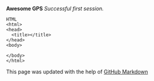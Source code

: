 **Awesome GPS**
*Successful first session.*

    HTML
    <html>
    <head>
      <title></title>
    </head>
    <body>
    
    </body>
    </html>

This page was updated with the help of [GitHub Markdown](https://help.github.com/articles/basic-writing-and-formatting-syntax/)
